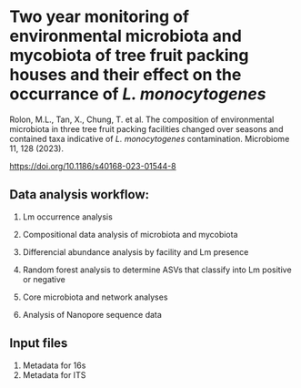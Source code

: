 # Two year monitoring of environmental microbiota and mycobiota of tree fruit packing houses and their effect on the occurrance of <i>L. monocytogenes</i>

Rolon, M.L., Tan, X., Chung, T. et al. The composition of environmental microbiota in three tree fruit packing facilities changed over seasons and contained taxa indicative of <i> L. monocytogenes </i> contamination. Microbiome 11, 128 (2023). 

https://doi.org/10.1186/s40168-023-01544-8

## Data analysis workflow:

1. Lm occurrence analysis 

2. Compositional data analysis of microbiota and mycobiota

3. Differencial abundance analysis by facility and Lm presence

4. Random forest analysis to determine ASVs that classify into Lm positive or negative

5. Core microbiota and network analyses

6. Analysis of Nanopore sequence data

## Input files
1. Metadata for 16s
2. Metadata for ITS

